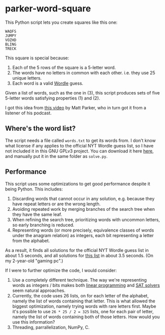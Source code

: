 # parker-word-square

This Python script lets you create squares like this one:
```
WAQFS
JUMPY
VOZHD
BLING
TRECK
```
This square is special because:
1) Each of the 5 rows of the square is a 5-letter word.
2) The words have no letters in common with each other. i.e. they use 25 unique letters.
3) Each word is a valid [Wordle](https://www.nytimes.com/games/wordle/index.html) guess.

Given a list of words, such as the one in (3), this script produces sets of five 5-letter words satisfying properties (1) and (2).

I got this idea from [this video](https://youtu.be/_-AfhLQfb6w) by Matt Parker, who in turn got it from a listener of his podcast.

## Where's the word list?

The script needs a file called `words.txt` to get its words from. I don't know what license if any applies to the official NYT Wordle guess list, so I have not included it in this GNU GPLv3 project. You can download it here [here](https://github.com/tabatkins/wordle-list), and manually put it in the same folder as `solve.py`.

## Performance

This script uses some optimizations to get good performance despite it being Python. This includes:
1) Discarding words that cannot occur in any solution, e.g. because they have repeat letters or are the wrong length.
2) Avoiding repeated work by merging branches of the search tree when they have the same leaf.
3) When refining the search tree, prioritizing words with uncommon letters, so early branching is reduced.
4) Representing words (or more precisely, equivalence classes of words under the anagram relation) as integers, each bit representing a letter from the alphabet.

As a result, it finds all solutions for the official NYT Wordle guess list in about 1.5 seconds, and all solutions for [this list](https://github.com/dwyl/english-words/blob/master/words_alpha.txt) in about 3.5 seconds. (On my 2-year-old "gaming pc".)

If I were to further optimize the code, I would consider:
1) Use a completely different technique. The way we're representing words as integers / bits makes both [linear programming](https://en.wikipedia.org/wiki/Linear_programming) and [SAT solvers](https://en.wikipedia.org/wiki/SAT_solver) seem natural approaches.
2) Currently, the code uses 26 lists, on for each letter of the alphabet, namely the list of words containing that letter. This is what allowed the biggest optimization, namely trying words with rare letters first. Maybe it's possible to use ```26 * 25 / 2 = 325``` lists, one for each pair of letter, namely the list of words containing both of those letters. How would you use this information?
3) Threading, parrallelization, NumPy, C.
